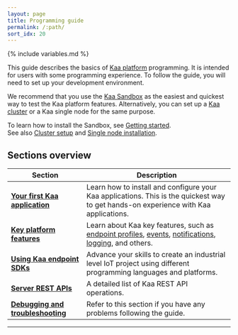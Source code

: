 ```yaml
---
layout: page
title: Programming guide
permalink: /:path/
sort_idx: 20
---
```


{% include variables.md %}

This guide describes the basics of [Kaa platform]({{root_urll}}Glossary/#kaa-platform) programming.
It is intended for users with some programming experience.
To follow the guide, you will need to set up your development environment.

We recommend that you use the [Kaa Sandbox]({{root_urll}}Glossary/#kaa-sandbox) as the easiest and quickest way to test the Kaa platform features.
Alternatively, you can set up a [Kaa cluster]({{root_urll}}Glossary/#kaa-cluster) or a Kaa single node for the same purpose.

To learn how to install the Sandbox, see [Getting started]({{root_urll}}Getting-started/).  
See also [Cluster setup]({{root_url}}Administration-guide/System-installation/Cluster-setup/) and [Single node installation]({{root_url}}Administration-guide/System-installation/Single-node-installation/).

## Sections overview

| Section | Description |
|-------|----------------|
| **[Your first Kaa application]({{root_url}}Programming-guide/Your-first-Kaa-application/)** | Learn how to install and configure your Kaa applications. This is the quickest way to get hands-on experience with Kaa applications. |
| **[Key platform features]({{root_url}}Programming-guide/Key-platform-features/)** | Learn about Kaa key features, such as [endpoint profiles]({{root_url}}Programming-guide/Key-platform-features/Endpoint-profiles/), [events]({{root_url}}Programming-guide/Key-platform-features/Events/), [notifications]({{root_url}}Programming-guide/Key-platform-features/Notifications/), [logging]({{root_url}}Programming-guide/Key-platform-features/Data-collection/), and others. |
| **[Using Kaa endpoint SDKs]({{root_url}}Programming-guide/Using-Kaa-endpoint-SDKs/)** | Advance your skills to create an industrial level IoT project using different programming languages and platforms. |
| **[Server REST APIs]({{root_url}}Programming-guide/Server-REST-APIs/)** | A detailed list of Kaa REST API operations. |
| **[Debugging and troubleshooting]({{root_url}}Programming-guide/Debugging-and-troubleshooting/)** | Refer to this section if you have any problems following the guide. |

---

